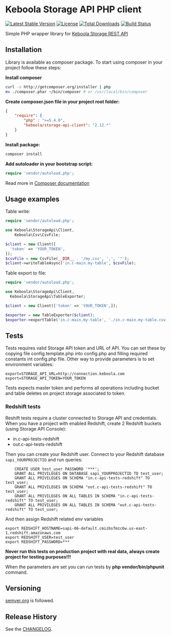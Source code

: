 # Keboola Storage API PHP client
[![Latest Stable Version](https://poser.pugx.org/keboola/storage-api-client/v/stable.svg)](https://packagist.org/packages/keboola/storage-api-client)
[![License](https://poser.pugx.org/keboola/storage-api-client/license.svg)](https://packagist.org/packages/keboola/storage-api-client)
[![Total Downloads](https://poser.pugx.org/keboola/storage-api-client/downloads.svg)](https://packagist.org/packages/keboola/storage-api-client)
[![Build Status](https://travis-ci.org/keboola/storage-api-php-client.svg?branch=master)](https://travis-ci.org/keboola/storage-api-php-client)

Simple PHP wrapper library for [Keboola Storage REST API](http://docs.keboola.apiary.io/)

## Installation

Library is available as composer package.
To start using composer in your project follow these steps:

**Install composer**
  
```bash
curl -s http://getcomposer.org/installer | php
mv ./composer.phar ~/bin/composer # or /usr/local/bin/composer
```

**Create composer.json file in your project root folder:**
```json
{
    "require": {
        "php" : ">=5.4.0",
        "keboola/storage-api-client": "2.12.*"
    }
}
```

**Install package:**

```bash
composer install
```

**Add autoloader in your bootstrap script:**

```php
require 'vendor/autoload.php';
```

Read more in [Composer documentation](http://getcomposer.org/doc/01-basic-usage.md)

## Usage examples

Table write:

```php
require 'vendor/autoload.php';

use Keboola\StorageApi\Client,
	Keboola\Csv\CsvFile;

$client = new Client([
  'token' => 'YOUR_TOKEN',
]);
$csvFile = new CsvFile(__DIR__ . '/my.csv', ',', '"');
$client->writeTableAsync('in.c-main.my-table', $csvFile);
```

Table export to file:

```php
require 'vendor/autoload.php';

use Keboola\StorageApi\Client,
  Keboola\StorageApi\TableExporter;

$client = new Client(['token' => 'YOUR_TOKEN',]);

$exporter = new TableExporter($client);
$exporter->exportTable('in.c-main.my-table', './in.c-main.my-table.csv', []);

```

## Tests
Tests requires valid Storage API token and URL of API.
You can set these by copying file config.template.php into config.php and filling required constants int config.php file. Other way to provide parameters is to set environment variables:

    export=STORAGE_API_URL=http://connection.keboola.com
    export=STORAGE_API_TOKEN=YOUR_TOKEN

Tests expects master token and performs all operations including bucket and table deletes on project storage associated to token.
 
### Redshift tests

Reshift tests require a cluster connected to Storage API and credentials. When you have a project with enabled Redshift, create 2 Redshift buckets (using Storage API Console):
 
   - in.c-api-tests-redshift
   - out.c-api-tests-redshift

Then you can create your Redshift user. Connect to your Redshift database `sapi_YOURPROJECTID` and run queries:

	    CREATE USER test_user PASSWORD '***';
	    GRANT ALL PRIVILEGES ON DATABASE sapi_YOURPROJECTID TO test_user;
	    GRANT ALL PRIVILEGES ON SCHEMA "in.c-api-tests-redshift" TO test_user;
	    GRANT ALL PRIVILEGES ON SCHEMA "out.c-api-tests-redshift" TO test_user;
	    GRANT ALL PRIVILEGES ON ALL TABLES IN SCHEMA "in.c-api-tests-redshift" TO test_user;
	    GRANT ALL PRIVILEGES ON ALL TABLES IN SCHEMA "out.c-api-tests-redshift" TO test_user;
    
And then assign Redshift related env variables

    export REDSHIFT_HOSTNAME=sapi-06-default.cmizbsfmzc6w.us-east-1.redshift.amazonaws.com
    export REDSHIFT_USER=test_user 
    export REDSHIFT_PASSWORD=***

**Never run this tests on production project with real data, always create project for testing purposes!!!**

When the parameters are set you can run tests by **php vendor/bin/phpunit** command.

## Versioning
[semver.org](http://semver.org/) is followed.

## Release History
See the [CHANGELOG](CHANGELOG.md).

